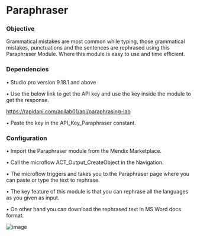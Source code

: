 # Paraphraser

### Objective

Grammatical mistakes are most common while typing, those grammatical mistakes, punctuations and the sentences are rephrased using this Paraphraser Module. Where this module is easy to use and time efficient. 

### Dependencies

•	Studio pro version 9.18.1 and above

•	Use the below link to get the API key and use the key inside the module to get the response.

https://rapidapi.com/apilab01/api/paraphrasing-lab

•	Paste the key in the API_Key_Paraphraser constant.

### Configuration 

•	Import the Paraphraser module from the Mendix Marketplace.

•	Call the microflow ACT_Output_CreateObject in the Navigation.

•	The microflow triggers and takes you to the Paraphraser page where you can paste or type the text to rephrase.

•	The key feature of this module is that you can rephrase all the languages as you given as input.

•	On other hand you can download the rephrased text in MS Word docs format.

![image](https://user-images.githubusercontent.com/126260956/221922366-283ffc6a-28a1-49df-bcd3-15bed3844221.png)



